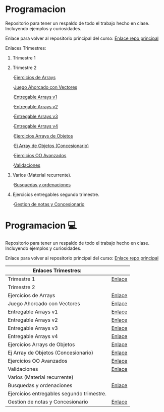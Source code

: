 # Programacion

  Repositorio para tener un respaldo de todo el trabajo hecho en clase. Incluyendo ejemplos y curiosidades.
  
  Enlace para volver al repositorio principal del curso:
  [Enlace repo principal](https://github.com/MateoCarballo/Principal/blob/main/README.md)
  
  
Enlaces Trimestres:

1. Trimestre 1

2. Trimestre 2

    ·[Ejercicios de Arrays](https://github.com/MateoCarballo/Ejercicios-Arrays)
    
    ·[Juego Ahorcado con Vectores](https://github.com/MateoCarballo/AhorcadoConVectores)
    
    ·[Entregable Arrays v1](https://github.com/MateoCarballo/EjercicioEntregableArrays)
    
    ·[Entregable Arrays v2](https://github.com/MateoCarballo/EjercicioEntregableArraysV2)
    
    ·[Entregable Arrays v3](https://github.com/MateoCarballo/EjercicioEntregableArraysV3)
    
    ·[Entregable Arrays v4](https://github.com/MateoCarballo/EjercicioEntregablev4)
    
    ·[Ejercicios Arrays de Objetos](https://github.com/MateoCarballo/Ejercicios-Arrays-de-Objetos)
    
    ·[Ej Array de Objetos (Concesionario)](https://github.com/MateoCarballo/EjercicioConcesionario)
    
    ·[Ejercicios OO Avanzados](https://github.com/MateoCarballo/Ejercicios-OO-Avanzados)
    
    ·[Validaciones](https://github.com/MateoCarballo/Validaciones)

3. Varios (Material recurrente).
    
    ·[Busquedas y ordenaciones](https://github.com/MateoCarballo/Busquedas-y-Ordenaciones)
    
4. Ejercicios entregables segundo trimestre.
  
    ·[Gestion de notas y Concesionario](https://github.com/MateoCarballo/Entregables-Segundo-Trimestre)



# Programacion 💻

Repositorio para tener un respaldo de todo el trabajo hecho en clase. Incluyendo ejemplos y curiosidades.

Enlace para volver al repositorio principal del curso:
[Enlace repo principal](https://github.com/MateoCarballo/Principal/blob/main/README.md)


| Enlaces Trimestres:         |                                      |
|-----------------------------|--------------------------------------|
| Trimestre 1                 | [Enlace](./Codigo%20Java/Trimestre1) |
| Trimestre 2                 |                                      |
| Ejercicios de Arrays   | [Enlace](./Codigo%20Java/Ejercicios-Arrays/) |
| Juego Ahorcado con Vectores | [Enlace](./Codigo%20Java/AhorcadoConVectores) |
| Entregable Arrays v1  | [Enlace](./Codigo%20Java/EjercicioEntregableArrays) |
| Entregable Arrays v2  | [Enlace](./Codigo%20Java/EjercicioEntregableArraysV2) |
| Entregable Arrays v3  | [Enlace](./Codigo%20Java/EjercicioEntregableArraysV3) |
| Entregable Arrays v4  | [Enlace](./Codigo%20Java/EjercicioEntregablev4) |
| Ejercicios Arrays de Objetos | [Enlace](./Codigo%20Java/Ejercicios-Arrays-de-Objetos) |
| Ej Array de Objetos (Concesionario) | [Enlace](./Codigo%20Java/EjercicioConcesionario) |
| Ejercicios OO Avanzados | [Enlace](./Codigo%20Java/Ejercicios-OO-Avanzados) |
| Validaciones           | [Enlace](./Codigo%20Java/Validaciones) |
| Varios (Material recurrente)|                                      |
| Busquedas y ordenaciones | [Enlace](./Codigo%20Java/Busquedas-y-Ordenaciones) |
| Ejercicios entregables segundo trimestre. |                                      |
| Gestion de notas y Concesionario | [Enlace](./Codigo%20Java/Entregables-Segundo-Trimestre) |



